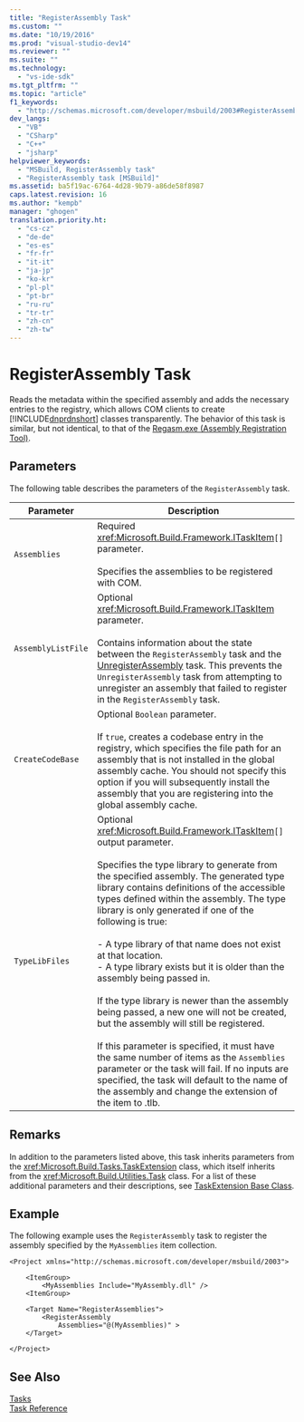 ```yaml
---
title: "RegisterAssembly Task"
ms.custom: ""
ms.date: "10/19/2016"
ms.prod: "visual-studio-dev14"
ms.reviewer: ""
ms.suite: ""
ms.technology: 
  - "vs-ide-sdk"
ms.tgt_pltfrm: ""
ms.topic: "article"
f1_keywords: 
  - "http://schemas.microsoft.com/developer/msbuild/2003#RegisterAssembly"
dev_langs: 
  - "VB"
  - "CSharp"
  - "C++"
  - "jsharp"
helpviewer_keywords: 
  - "MSBuild, RegisterAssembly task"
  - "RegisterAssembly task [MSBuild]"
ms.assetid: ba5f19ac-6764-4d28-9b79-a86de58f8987
caps.latest.revision: 16
ms.author: "kempb"
manager: "ghogen"
translation.priority.ht: 
  - "cs-cz"
  - "de-de"
  - "es-es"
  - "fr-fr"
  - "it-it"
  - "ja-jp"
  - "ko-kr"
  - "pl-pl"
  - "pt-br"
  - "ru-ru"
  - "tr-tr"
  - "zh-cn"
  - "zh-tw"
---
```

# RegisterAssembly Task
Reads the metadata within the specified assembly and adds the necessary entries to the registry, which allows COM clients to create [!INCLUDE[dnprdnshort](../code-quality/includes/dnprdnshort_md.md)] classes transparently. The behavior of this task is similar, but not identical, to that of the [Regasm.exe (Assembly Registration Tool)](../Topic/Regasm.exe%20\(Assembly%20Registration%20Tool\).md).  
  
## Parameters  
 The following table describes the parameters of the `RegisterAssembly` task.  
  
|Parameter|Description|  
|---------------|-----------------|  
|`Assemblies`|Required <xref:Microsoft.Build.Framework.ITaskItem>`[]` parameter.<br /><br /> Specifies the assemblies to be registered with COM.|  
|`AssemblyListFile`|Optional <xref:Microsoft.Build.Framework.ITaskItem> parameter.<br /><br /> Contains information about the state between the `RegisterAssembly` task and the [UnregisterAssembly](../msbuild/unregisterassembly-task.md) task. This prevents the `UnregisterAssembly` task from attempting to unregister an assembly that failed to register in the `RegisterAssembly` task.|  
|`CreateCodeBase`|Optional `Boolean` parameter.<br /><br /> If `true`, creates a codebase entry in the registry, which specifies the file path for an assembly that is not installed in the global assembly cache. You should not specify this option if you will subsequently install the assembly that you are registering into the global assembly cache.|  
|`TypeLibFiles`|Optional <xref:Microsoft.Build.Framework.ITaskItem>`[]` output parameter.<br /><br /> Specifies the type library to generate from the specified assembly. The generated type library contains definitions of the accessible types defined within the assembly. The type library is only generated if one of the following is true:<br /><br /> -   A type library of that name does not exist at that location.<br />-   A type library exists but it is older than the assembly being passed in.<br /><br /> If the type library is newer than the assembly being passed, a new one will not be created, but the assembly will still be registered.<br /><br /> If this parameter is specified, it must have the same number of items as the `Assemblies` parameter or the task will fail. If no inputs are specified, the task will default to the name of the assembly and change the extension of the item to .tlb.|  
  
## Remarks  
 In addition to the parameters listed above, this task inherits parameters from the <xref:Microsoft.Build.Tasks.TaskExtension> class, which itself inherits from the <xref:Microsoft.Build.Utilities.Task> class. For a list of these additional parameters and their descriptions, see [TaskExtension Base Class](../msbuild/taskextension-base-class.md).  
  
## Example  
 The following example uses the `RegisterAssembly` task to register the assembly specified by the `MyAssemblies` item collection.  
  
```  
<Project xmlns="http://schemas.microsoft.com/developer/msbuild/2003">  
  
    <ItemGroup>  
        <MyAssemblies Include="MyAssembly.dll" />  
    <ItemGroup>  
  
    <Target Name="RegisterAssemblies">  
        <RegisterAssembly  
            Assemblies="@(MyAssemblies)" >  
    </Target>  
  
</Project>  
```  
  
## See Also  
 [Tasks](../msbuild/msbuild-tasks.md)   
 [Task Reference](../msbuild/msbuild-task-reference.md)